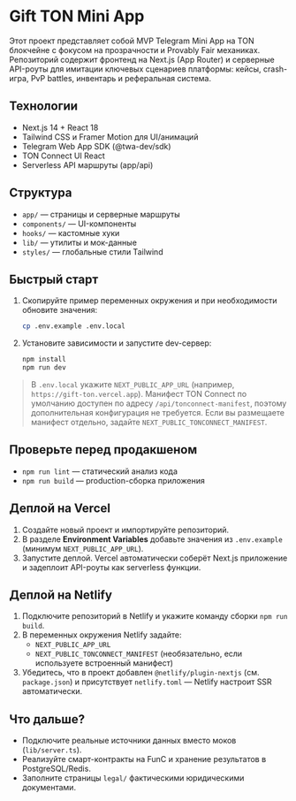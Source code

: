 # Gift TON Mini App

Этот проект представляет собой MVP Telegram Mini App на TON блокчейне с фокусом на прозрачности и Provably Fair механиках. Репозиторий содержит фронтенд на Next.js (App Router) и серверные API-роуты для имитации ключевых сценариев платформы: кейсы, crash-игра, PvP battles, инвентарь и реферальная система.

## Технологии
- Next.js 14 + React 18
- Tailwind CSS и Framer Motion для UI/анимаций
- Telegram Web App SDK (@twa-dev/sdk)
- TON Connect UI React
- Serverless API маршруты (app/api)

## Структура
- `app/` — страницы и серверные маршруты
- `components/` — UI-компоненты
- `hooks/` — кастомные хуки
- `lib/` — утилиты и мок-данные
- `styles/` — глобальные стили Tailwind

## Быстрый старт
1. Скопируйте пример переменных окружения и при необходимости обновите значения:
   ```bash
   cp .env.example .env.local
   ```
2. Установите зависимости и запустите dev-сервер:
   ```bash
   npm install
   npm run dev
   ```

> В `.env.local` укажите `NEXT_PUBLIC_APP_URL` (например, `https://gift-ton.vercel.app`). Манифест TON Connect по умолчанию доступен по адресу `/api/tonconnect-manifest`, поэтому дополнительная конфигурация не требуется. Если вы размещаете манифест отдельно, задайте `NEXT_PUBLIC_TONCONNECT_MANIFEST`.

## Проверьте перед продакшеном
- `npm run lint` — статический анализ кода
- `npm run build` — production-сборка приложения

## Деплой на Vercel
1. Создайте новый проект и импортируйте репозиторий.
2. В разделе **Environment Variables** добавьте значения из `.env.example` (минимум `NEXT_PUBLIC_APP_URL`).
3. Запустите деплой. Vercel автоматически соберёт Next.js приложение и задеплоит API-роуты как serverless функции.

## Деплой на Netlify
1. Подключите репозиторий в Netlify и укажите команду сборки `npm run build`.
2. В переменных окружения Netlify задайте:
   - `NEXT_PUBLIC_APP_URL`
   - `NEXT_PUBLIC_TONCONNECT_MANIFEST` (необязательно, если используете встроенный манифест)
3. Убедитесь, что в проект добавлен `@netlify/plugin-nextjs` (см. `package.json`) и присутствует `netlify.toml` — Netlify настроит SSR автоматически.

## Что дальше?
- Подключите реальные источники данных вместо моков (`lib/server.ts`).
- Реализуйте смарт-контракты на FunC и хранение результатов в PostgreSQL/Redis.
- Заполните страницы `legal/` фактическими юридическими документами.
